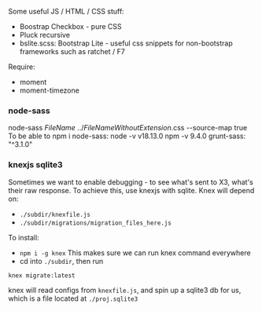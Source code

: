 Some useful JS / HTML / CSS stuff:

- Boostrap Checkbox - pure CSS
- Pluck recursive
- bslite.scss: Bootstrap Lite - useful css snippets for non-bootstrap frameworks such as ratchet / F7

Require:
- moment
- moment-timezone

### node-sass
node-sass $FileName$ ../$FileNameWithoutExtension$.css --source-map true
To be able to npm i node-sass:
node -v
v18.13.0
npm -v
9.4.0
grunt-sass: "^3.1.0"


### knexjs sqlite3
Sometimes we want to enable debugging - to see what's sent to X3, what's their raw response. To achieve this, use knexjs with sqlite.
Knex will depend on:
- `./subdir/knexfile.js`
- `./subdir/migrations/migration_files_here.js`

To install:
- `npm i -g knex`
  This makes sure we can run knex command everywhere
- cd into `./subdir`, then run

`knex migrate:latest`

knex will read configs from `knexfile.js`, and spin up a sqlite3 db for us, which is a file located at `./proj.sqlite3`
